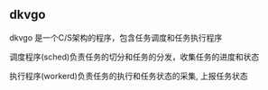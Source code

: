 ## dkvgo

dkvgo 是一个C/S架构的程序，包含任务调度和任务执行程序

调度程序(sched)负责任务的切分和任务的分发，收集任务的进度和状态

执行程序(workerd)负责任务的执行和任务状态的采集, 上报任务状态
